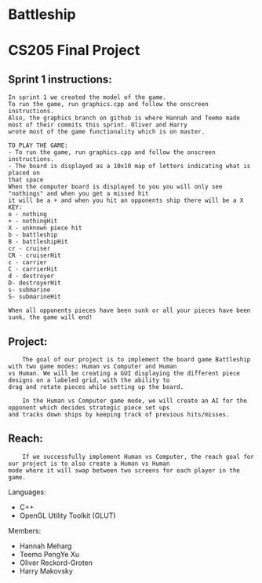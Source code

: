 
# Battleship

# CS205 Final Project

## Sprint 1 instructions:
    
    In sprint 1 we created the model of the game.
    To run the game, run graphics.cpp and follow the onscreen instructions.
    Also, the graphics branch on github is where Hannah and Teemo made most of their commits this sprint. Oliver and Harry
    wrote most of the game functionality which is on master.

    TO PLAY THE GAME:
    - To run the game, run graphics.cpp and follow the onscreen instructions.
    - The board is displayed as a 10x10 map of letters indicating what is placed on
    that space
    When the computer board is displayed to you you will only see "nothings" and when you get a missed hit
    it will be a + and when you hit an opponents ship there will be a X
    KEY:
    o - nothing
    + - nothingHit
    X - unknown piece hit
    b - battleship
    B - battleshipHit
    cr - cruiser
    CR - cruiserHit
    c - carrier
    C - carrierHit
    d - destroyer
    D- destroyerHit
    s- submarine
    S- submarineHit

    When all opponents pieces have been sunk or all your pieces have been sunk, the game will end!

## Project:

        The goal of our project is to implement the board game Battleship with two game modes: Human vs Computer and Human
    vs Human. We will be creating a GUI displaying the different piece designs on a labeled grid, with the ability to
    drag and rotate pieces while setting up the board.

        In the Human vs Computer game mode, we will create an AI for the opponent which decides strategic piece set ups
    and tracks down ships by keeping track of previous hits/misses.

## Reach:

	    If we successfully implement Human vs Computer, the reach goal for our project is to also create a Human vs Human
	mode where it will swap between two screens for each player in the game.

Languages:
* C++
* OpenGL Utility Toolkit (GLUT)


Members:
* Hannah Meharg
* Teemo PengYe Xu
* Oliver Reckord-Groten
* Harry Makovsky
